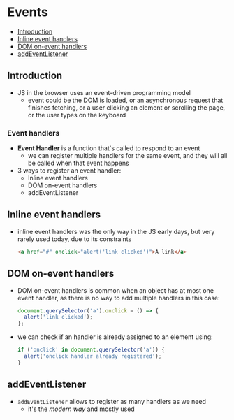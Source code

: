 # Events

- [Introduction](#introduction)
- [Inline event handlers](#inline-event-handlers)
- [DOM on-event handlers](#dom-on-event-handlers)
- [addEventListener](#addeventlistener)


## Introduction

- JS in the browser uses an event-driven programming model
  - event could be the DOM is loaded, or an asynchronous request that finishes fetching, or a user clicking an element or scrolling the page, or the user types on the keyboard

### Event handlers

- **Event Handler** is a function that's called to respond to an event
  - we can register multiple handlers for the same event, and they will all be called when that event happens
- 3 ways to register an event handler:
  - Inline event handlers
  - DOM on-event handlers
  - addEventListener


## Inline event handlers

- inline event handlers was the only way in the JS early days, but very rarely used today, due to its constraints

  ```html
  <a href="#" onclick="alert('link clicked')">A link</a>
  ```


## DOM on-event handlers

- DOM on-event handlers is common when an object has at most one event handler, as there is no way to add multiple handlers in this case:

  ```js
  document.querySelector('a').onclick = () => {
    alert('link clicked');
  };
  ```

- we can check if an handler is already assigned to an element using:

  ```js
  if ('onclick' in document.querySelector('a')) {
    alert('onclick handler already registered');
  }
  ```


## addEventListener

- `addEventListener` allows to register as many handlers as we need
  - it's the _modern way_ and mostly used
